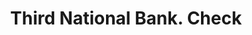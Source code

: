 ---
doi: 10.7916/D8155V5J
date_other: '1881'
date_other_textual: '1881'
form: printed ephemera
genre:
- Checks (bank checks)
name:
- Third National Bank
object_in_context_url: https://biggert.cul.columbia.edu/items/view/ave_biggert_01566
subject_hierarchical_geographic:
- Nashville, Tennessee, United States
subject_name:
- Third National Bank
title: Third National Bank. Check
sort_title: Third National Bank. Check
call_number: ave_biggert_01566
coordinates:
- 36.166666666666664,-86.78333333333333
pid: ave_biggert_01566
identifiers: ave_biggert_01566
thumbnail: https://derivativo-1.library.columbia.edu/iiif/2/ldpd:343890/full/!256,256/0/native.jpg
permalink: "/items/ave_biggert_01566/"
layout: iiif-image-page
---